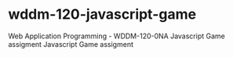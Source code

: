 # wddm-120-javascript-game
 Web Application Programming - WDDM-120-0NA Javascript Game assigment Javascript Game assigment
